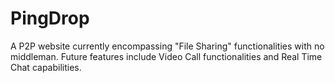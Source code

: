 # PingDrop
A P2P website currently encompassing "File Sharing" functionalities with no middleman. Future features include Video Call functionalities and Real Time Chat capabilities.
